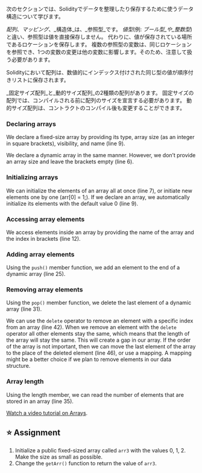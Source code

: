 次のセクションでは、Solidityでデータを整理したり保存するために使うデータ構造について学びます。

_配列_、_マッピング_、_構造体_は、_参照型_です。 _値型_(例: _ブール型_や_整数型_)と違い、参照型は値を直接保存しません。 代わりに、値が保存されている場所であるロケーションを保存します。 複数の参照型の変数は、同じロケーションを参照でき、1つの変数の変更は他の変数に影響します。そのため、注意して扱う必要があります。

Solidityにおいて配列は、数値的にインデックス付けされた同じ型の値が順序付きリストに保存されます。

_固定サイズ配列_と_動的サイズ配列_の2種類の配列があります。 固定サイズの配列では、コンパイルされる前に配列のサイズを宣言する必要があります。 動的サイズ配列は、コントラクトのコンパイル後も変更することができます。

### Declaring arrays

We declare a fixed-size array by providing its type, array size (as an integer in square brackets), visibility, and name (line 9).

We declare a dynamic array in the same manner. However, we don’t provide an array size and leave the brackets empty (line 6).

### Initializing arrays

We can initialize the elements of an array all at once (line 7), or initiate new elements one by one (arr[0] = 1;). If we declare an array, we automatically initialize its elements with the default value 0 (line 9).

### Accessing array elements

We access elements inside an array by providing the name of the array and the index in brackets (line 12).

### Adding array elements

Using the `push()` member function, we add an element to the end of a dynamic array (line 25).

### Removing array elements

Using the `pop()` member function, we delete the last element of a dynamic array (line 31).

We can use the `delete` operator to remove an element with a specific index from an array (line 42).
When we remove an element with the `delete` operator all other elements stay the same, which means that the length of the array will stay the same. This will create a gap in our array.
If the order of the array is not important, then we can move the last element of the array to the place of the deleted element (line 46), or use a mapping. A mapping might be a better choice if we plan to remove elements in our data structure.

### Array length

Using the length member, we can read the number of elements that are stored in an array (line 35).

<a href="https://www.youtube.com/watch?v=vTxxCbwMPwo" target="_blank">Watch a video tutorial on Arrays</a>.

## ⭐️ Assignment

1. Initialize a public fixed-sized array called `arr3` with the values 0, 1, 2. Make the size as small as possible.
2. Change the `getArr()` function to return the value of `arr3`.
